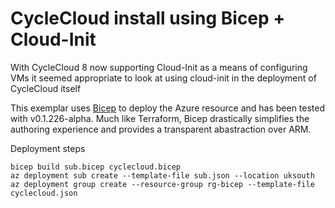 # CycleCloud install using Bicep + Cloud-Init
With CycleCloud 8 now supporting Cloud-Init as a means of configuring VMs it seemed appropriate to look at using cloud-init in the deployment of CycleCloud itself

This exemplar uses [Bicep](https://github.com/Azure/bicep) to deploy the Azure resource and has been tested with v0.1.226-alpha. Much like Terraform, Bicep drastically simplifies the authoring experience and provides a transparent abastraction over ARM.

Deployment steps
```
bicep build sub.bicep cyclecloud.bicep
az deployment sub create --template-file sub.json --location uksouth
az deployment group create --resource-group rg-bicep --template-file cyclecloud.json
```
